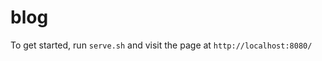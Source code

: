 blog
================

To get started, run `serve.sh` and visit the page at `http://localhost:8080/`

